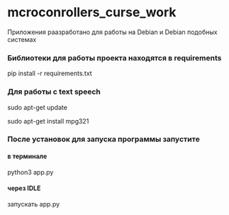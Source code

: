 # mcroconrollers_curse_work

Приложения раазработано для работы на Debian и Debian подобных системах

### Библиотеки для работы проекта находятся в requirements
pip install -r requirements.txt

### Для работы с text speech
sudo apt-get update

sudo apt-get install mpg321

### После установок для запуска программы запустите

#### в терминале
python3 app.py

#### через IDLE
запускать app.py


